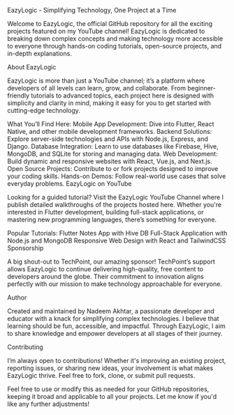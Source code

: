 EazyLogic - Simplifying Technology, One Project at a Time

Welcome to EazyLogic, the official GitHub repository for all the exciting projects featured on my YouTube channel! EazyLogic is dedicated to breaking down complex concepts and making technology more accessible to everyone through hands-on coding tutorials, open-source projects, and in-depth explanations.

About EazyLogic

EazyLogic is more than just a YouTube channel; it’s a platform where developers of all levels can learn, grow, and collaborate. From beginner-friendly tutorials to advanced topics, each project here is designed with simplicity and clarity in mind, making it easy for you to get started with cutting-edge technology.

What You’ll Find Here:
Mobile App Development: Dive into Flutter, React Native, and other mobile development frameworks.
Backend Solutions: Explore server-side technologies and APIs with Node.js, Express, and Django.
Database Integration: Learn to use databases like Firebase, Hive, MongoDB, and SQLite for storing and managing data.
Web Development: Build dynamic and responsive websites with React, Vue.js, and Next.js.
Open Source Projects: Contribute to or fork projects designed to improve your coding skills.
Hands-on Demos: Follow real-world use cases that solve everyday problems.
EazyLogic on YouTube

Looking for a guided tutorial? Visit the EazyLogic YouTube Channel where I publish detailed walkthroughs of the projects hosted here. Whether you're interested in Flutter development, building full-stack applications, or mastering new programming languages, there’s something for everyone.

Popular Tutorials:
Flutter Notes App with Hive DB
Full-Stack Application with Node.js and MongoDB
Responsive Web Design with React and TailwindCSS
Sponsorship

A big shout-out to TechPoint, our amazing sponsor! TechPoint’s support allows EazyLogic to continue delivering high-quality, free content to developers around the globe. Their commitment to innovation aligns perfectly with our mission to make technology approachable for everyone.

Author

Created and maintained by Nadeem Akhtar, a passionate developer and educator with a knack for simplifying complex technologies. I believe that learning should be fun, accessible, and impactful. Through EazyLogic, I aim to share knowledge and empower developers at all stages of their journey.

Contributing

I’m always open to contributions! Whether it's improving an existing project, reporting issues, or sharing new ideas, your involvement is what makes EazyLogic thrive. Feel free to fork, clone, or submit pull requests.

Feel free to use or modify this as needed for your GitHub repositories, keeping it broad and applicable to all your projects. Let me know if you'd like any further adjustments!
